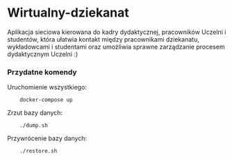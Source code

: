 # Wirtualny-dziekanat
Aplikacja sieciowa kierowana do kadry dydaktycznej, pracowników Uczelni i studentów, która ułatwia kontakt między pracownikami dziekanatu, wykładowcami i studentami oraz umożliwia sprawne zarządzanie procesem dydaktycznym Uczelni :)

### Przydatne komendy
Uruchomienie wszystkiego: 
````
    docker-compose up
````
Zrzut bazy danych:
````
    ./dump.sh
````
Przywrócenie bazy danych:
````
    ./restore.sh
````
